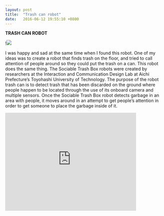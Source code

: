 ```yaml
---
layout: post
title:  "Trash can robot"
date:   2016-06-12 19:55:10 +0800
---
```

**TRASH CAN ROBOT**

!<img src="http://cdn2.ubergizmo.com/wp-content/uploads/2013/11/sociable-trash-box-640x361.jpg"/>

I was happy and sad at the same time when I found this robot. One of my ideas was to create a robot that finds trash on the floor, and tried to call attention of people around so they could put the trash on a can.
This robot does the same thing. The Sociable Trash Box robots were created by researchers at the Interaction and Communication Design Lab at Aichi Prefecture’s Toyohashi University of Technology. The purpose of the robot trash can is to detect trash that has been discarded on the ground where people happen to be located through the use of its onboard camera and multiple sensors. Once the Sociable Trash Box robot detects garbage in an area with people, it moves around in an attempt to get people’s attention in order to get someone to place the garbage inside of it.

<iframe width="420" height="315" src="https://www.youtube.com/embed/2rFj3Fnl84k" frameborder="0" allowfullscreen></iframe>
